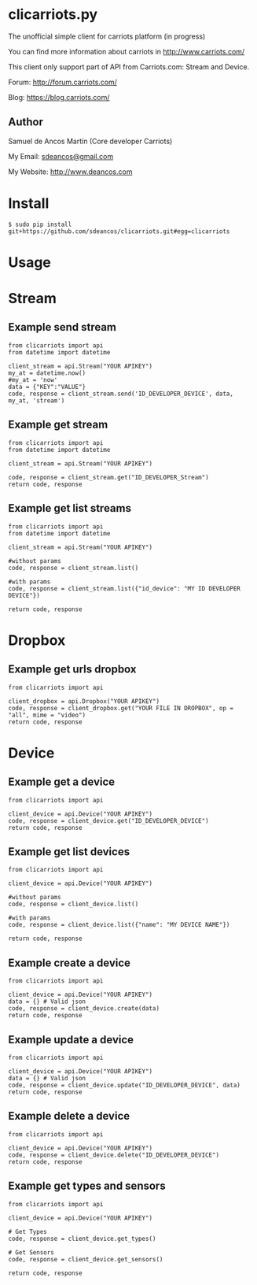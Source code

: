 clicarriots.py
===============

The unofficial simple client for carriots platform (in progress)

You can find more information about carriots in http://www.carriots.com/

This client only support part of API from Carriots.com: Stream and Device.

Forum: http://forum.carriots.com/

Blog: https://blog.carriots.com/

Author
------

Samuel de Ancos Martín (Core developer Carriots)

My Email: sdeancos@gmail.com

My Website: http://www.deancos.com


Install
=======

	$ sudo pip install git+https://github.com/sdeancos/clicarriots.git#egg=clicarriots

Usage
=====

Stream
======

Example send stream
-------------------
	from clicarriots import api
	from datetime import datetime

	client_stream = api.Stream("YOUR APIKEY")
	my_at = datetime.now()
	#my_at = 'now'
	data = {"KEY":"VALUE"}
	code, response = client_stream.send('ID_DEVELOPER_DEVICE', data, my_at, 'stream')

Example get stream
------------------
	from clicarriots import api
	from datetime import datetime

	client_stream = api.Stream("YOUR APIKEY")

	code, response = client_stream.get("ID_DEVELOPER_Stream")
	return code, response

Example get list streams
------------------------
	from clicarriots import api
	from datetime import datetime

	client_stream = api.Stream("YOUR APIKEY")
	
	#without params
	code, response = client_stream.list()
	
	#with params
	code, response = client_stream.list({"id_device": "MY ID DEVELOPER DEVICE"})
	
	return code, response

Dropbox
=======

Example get urls dropbox
------------------------
	from clicarriots import api

	client_dropbox = api.Dropbox("YOUR APIKEY")
	code, response = client_dropbox.get("YOUR FILE IN DROPBOX", op = "all", mime = "video") 
	return code, response

Device
======

Example get a device
--------------------
	from clicarriots import api

	client_device = api.Device("YOUR APIKEY")
	code, response = client_device.get("ID_DEVELOPER_DEVICE")
	return code, response

Example get list devices
------------------------
	from clicarriots import api

	client_device = api.Device("YOUR APIKEY")
	
	#without params
	code, response = client_device.list()
	
	#with params
	code, response = client_device.list({"name": "MY DEVICE NAME"})

	return code, response

Example create a device
-----------------------
	from clicarriots import api

	client_device = api.Device("YOUR APIKEY")
	data = {} # Valid json
	code, response = client_device.create(data)
	return code, response

Example update a device
-----------------------
	from clicarriots import api

	client_device = api.Device("YOUR APIKEY")
	data = {} # Valid json
	code, response = client_device.update("ID_DEVELOPER_DEVICE", data)
	return code, response

Example delete a device
-----------------------
	from clicarriots import api

	client_device = api.Device("YOUR APIKEY")
	code, response = client_device.delete("ID_DEVELOPER_DEVICE")
	return code, response

Example get types and sensors
-----------------------------
	from clicarriots import api

	client_device = api.Device("YOUR APIKEY")
	
	# Get Types
	code, response = client_device.get_types()
	
	# Get Sensors
	code, response = client_device.get_sensors()
	
	return code, response
